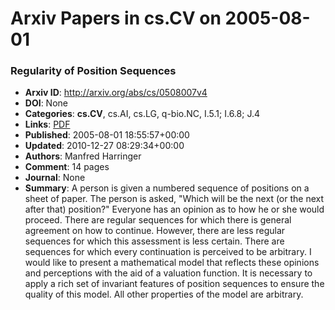 # Arxiv Papers in cs.CV on 2005-08-01
### Regularity of Position Sequences
- **Arxiv ID**: http://arxiv.org/abs/cs/0508007v4
- **DOI**: None
- **Categories**: **cs.CV**, cs.AI, cs.LG, q-bio.NC, I.5.1; I.6.8; J.4
- **Links**: [PDF](http://arxiv.org/pdf/cs/0508007v4)
- **Published**: 2005-08-01 18:55:57+00:00
- **Updated**: 2010-12-27 08:29:34+00:00
- **Authors**: Manfred Harringer
- **Comment**: 14 pages
- **Journal**: None
- **Summary**: A person is given a numbered sequence of positions on a sheet of paper. The person is asked, "Which will be the next (or the next after that) position?" Everyone has an opinion as to how he or she would proceed. There are regular sequences for which there is general agreement on how to continue. However, there are less regular sequences for which this assessment is less certain. There are sequences for which every continuation is perceived to be arbitrary. I would like to present a mathematical model that reflects these opinions and perceptions with the aid of a valuation function. It is necessary to apply a rich set of invariant features of position sequences to ensure the quality of this model. All other properties of the model are arbitrary.




